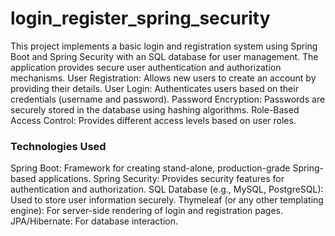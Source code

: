 ﻿# login_register_spring_security
This project implements a basic login and registration system using Spring Boot and Spring Security with an SQL database for user management. The application provides secure user authentication and authorization mechanisms.
User Registration: Allows new users to create an account by providing their details.
User Login: Authenticates users based on their credentials (username and password).
Password Encryption: Passwords are securely stored in the database using hashing algorithms.
Role-Based Access Control: Provides different access levels based on user roles.

### Technologies Used
Spring Boot: Framework for creating stand-alone, production-grade Spring-based applications.
Spring Security: Provides security features for authentication and authorization.
SQL Database (e.g., MySQL, PostgreSQL): Used to store user information securely.
Thymeleaf (or any other templating engine): For server-side rendering of login and registration pages.
JPA/Hibernate: For database interaction.
